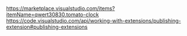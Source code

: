 https://marketplace.visualstudio.com/items?itemName=qwert30830.tomato-clock
https://code.visualstudio.com/api/working-with-extensions/publishing-extension#publishing-extensions
